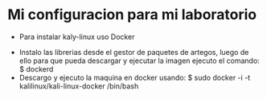 # Mi configuracion para mi laboratorio

* Para instalar kaly-linux uso Docker 
- Instalo las librerias desde el gestor de paquetes de artegos, luego de ello para que pueda descargar y ejecutar la imagen ejecuto el comando: $ dockerd
- Descargo y ejecuto la maquina en docker usando: $ sudo docker -i -t kalilinux/kali-linux-docker /bin/bash
